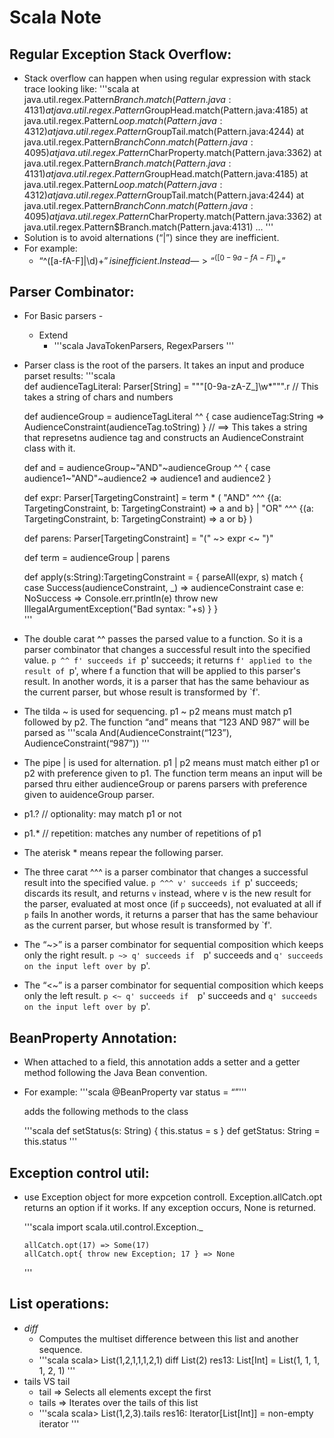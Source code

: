 # Scala Note

## Regular Exception Stack Overflow:

+ Stack overflow can happen when using regular expression with stack trace looking like:
'''scala
	at java.util.regex.Pattern$Branch.match(Pattern.java:4131)
	at java.util.regex.Pattern$GroupHead.match(Pattern.java:4185)
	at java.util.regex.Pattern$Loop.match(Pattern.java:4312)
	at java.util.regex.Pattern$GroupTail.match(Pattern.java:4244)
	at java.util.regex.Pattern$BranchConn.match(Pattern.java:4095)
	at java.util.regex.Pattern$CharProperty.match(Pattern.java:3362)
	at java.util.regex.Pattern$Branch.match(Pattern.java:4131)
	at java.util.regex.Pattern$GroupHead.match(Pattern.java:4185)
	at java.util.regex.Pattern$Loop.match(Pattern.java:4312)
	at java.util.regex.Pattern$GroupTail.match(Pattern.java:4244)
	at java.util.regex.Pattern$BranchConn.match(Pattern.java:4095)
	at java.util.regex.Pattern$CharProperty.match(Pattern.java:3362)
	at java.util.regex.Pattern$Branch.match(Pattern.java:4131)
   ...
'''
+ Solution is to avoid alternations (“|”) since they are inefficient. 
+ For example:
   + “^([a-fA-F]|\d)+$” is inefficient. Instead —> “^([0-9a-fA-F])+$” 

## Parser Combinator:

+ For Basic parsers - 
   + Extend 
      + '''scala JavaTokenParsers, RegexParsers '''
+ Parser class is the root of the parsers. It takes an input and produce parset results:
  '''scala   
     def audienceTagLiteral: Parser[String] = """[0-9a-zA-Z_]\w*""".r // This takes a string of chars and numbers

     def audienceGroup = audienceTagLiteral ^^ {
       case audienceTag:String => AudienceConstraint(audienceTag.toString) 
     }  // ==> This takes a string that represetns audience tag and constructs an AudienceConstraint class with it.

     def and = audienceGroup~"AND"~audienceGroup ^^ {
       case audience1~"AND"~audience2 => audience1 and audience2
     }

     def expr: Parser[TargetingConstraint] = term * (
       "AND" ^^^ {(a: TargetingConstraint, b: TargetingConstraint) => a and b} |
       "OR" ^^^ {(a: TargetingConstraint, b: TargetingConstraint) => a or b}
     )

     def parens: Parser[TargetingConstraint] = "(" ~> expr <~ ")"

     def term = audienceGroup | parens

     def apply(s:String):TargetingConstraint = {
       parseAll(expr, s) match {
         case Success(audienceConstraint, _) => audienceConstraint
         case e: NoSuccess =>
           Console.err.println(e)
           throw new IllegalArgumentException("Bad syntax: "+s)
       }
     }     
   '''
+ The double carat ^^ passes the parsed value to a function. So it is a parser combinator that changes a successful 
  result into the specified value. `p ^^ f' succeeds if `p' succeeds; it returns `f' applied to the result of `p', 
  where f a function that will be applied to this parser's result. In another words, it is a parser that has the same 
  behaviour as the current parser, but whose result is transformed by `f'.
+ The tilda ~ is used for sequencing. p1 ~ p2 means must match p1 followed by p2. The function “and” means that
  “123 AND 987” will be parsed as '''scala And(AudienceConstraint(“123”), AudienceConstraint(“987”)) '''
+ The pipe | is used for alternation. p1 | p2 means must match either p1 or p2 with preference given to p1. The function
  term means an input will be parsed thru either audienceGroup or parens parsers with preference given to auidenceGroup 
  parser.
+ p1.?    // optionality: may match p1 or not
+ p1.*    // repetition: matches any number of repetitions of p1
+ The aterisk * means repear the following parser. 
+ The three carat ^^^ is a parser combinator that changes a successful result into the specified value. 
  `p ^^^ v' succeeds if `p' succeeds; discards its result, and returns `v` instead, where v is the new result for the 
  parser, evaluated at most once (if `p` succeeds), not evaluated at all if `p` fails In another words, it returns 
  a parser that has the same behaviour as the current parser, but whose result is transformed by `f'.
+ The “~>” is a parser combinator for sequential composition which keeps only the right result. `p ~> q' succeeds if 
  `p' succeeds and `q' succeeds on the input left over by `p'. 
+ The “<~” is a parser combinator for sequential composition which keeps only the left result. `p <~ q' succeeds if 
  `p' succeeds and `q' succeeds on the input left over by `p'.

## BeanProperty Annotation:

+ When attached to a field, this annotation adds a setter and a getter method following the Java Bean convention.
+ For example:
  '''scala @BeanProperty var status = “”'''

   adds the following methods to the class

  '''scala def setStatus(s: String) { this.status = s }
   def getStatus: String = this.status '''

## Exception control util:

+ use Exception object for more expcetion controll. Exception.allCatch.opt returns an option if it works. 
  If any exception occurs, None is returned.

   '''scala 
      import scala.util.control.Exception._

      allCatch.opt(17) => Some(17)
      allCatch.opt{ throw new Exception; 17 } => None
   '''

## List operations:

+ _diff_
   + Computes the multiset difference between this list and another sequence.
   + '''scala 
         scala> List(1,2,1,1,1,2,1) diff List(2)
         res13: List[Int] = List(1, 1, 1, 1, 2, 1)
      '''
+ tails VS tail 
   + tail => Selects all elements except the first
   + tails => Iterates over the tails of this list
   + '''scala 
      scala> List(1,2,3).tails
      res16: Iterator[List[Int]] = non-empty iterator
     '''
